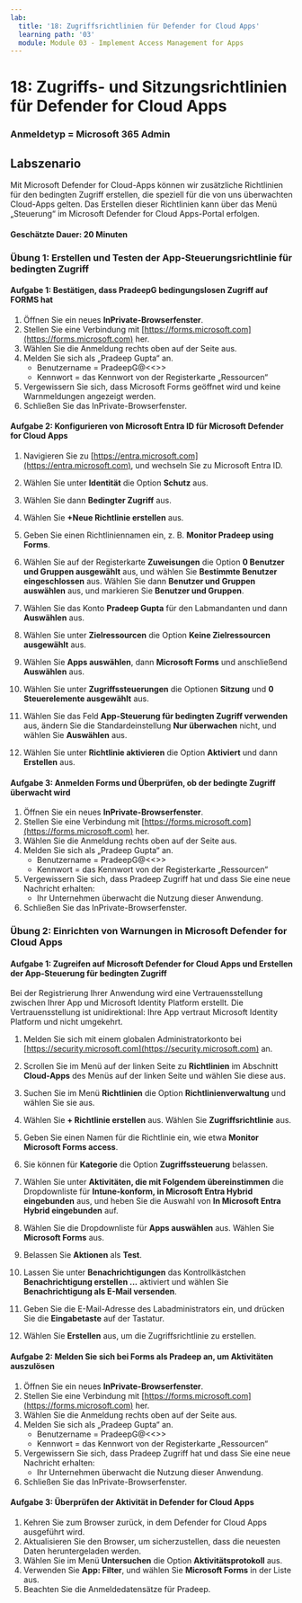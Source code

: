 ```yaml
---
lab:
  title: '18: Zugriffsrichtlinien für Defender for Cloud Apps'
  learning path: '03'
  module: Module 03 - Implement Access Management for Apps
---
```


# 18: Zugriffs- und Sitzungsrichtlinien für Defender for Cloud Apps

### Anmeldetyp = Microsoft 365 Admin

## Labszenario

Mit Microsoft Defender for Cloud-Apps können wir zusätzliche Richtlinien für den bedingten Zugriff erstellen, die speziell für die von uns überwachten Cloud-Apps gelten.  Das Erstellen dieser Richtlinien kann über das Menü „Steuerung“ im Microsoft Defender for Cloud Apps-Portal erfolgen.

#### Geschätzte Dauer: 20 Minuten

### Übung 1: Erstellen und Testen der App-Steuerungsrichtlinie für bedingten Zugriff

#### Aufgabe 1: Bestätigen, dass PradeepG bedingungslosen Zugriff auf FORMS hat

1. Öffnen Sie ein neues **InPrivate-Browserfenster**.
2. Stellen Sie eine Verbindung mit [https://forms.microsoft.com](https://forms.microsoft.com) her.
3. Wählen Sie die Anmeldung rechts oben auf der Seite aus.
4. Melden Sie sich als „Pradeep Gupta“ an.
   - Benutzername = PradeepG@<<<your lab hoster provided domain>>>
   - Kennwort = das Kennwort von der Registerkarte „Ressourcen“
5. Vergewissern Sie sich, dass Microsoft Forms geöffnet wird und keine Warnmeldungen angezeigt werden.
6. Schließen Sie das InPrivate-Browserfenster.

#### Aufgabe 2: Konfigurieren von Microsoft Entra ID für Microsoft Defender for Cloud Apps

1. Navigieren Sie zu [https://entra.microsoft.com](https://entra.microsoft.com), und wechseln Sie zu Microsoft Entra ID.

2. Wählen Sie unter **Identität** die Option **Schutz** aus.

3. Wählen Sie dann **Bedingter Zugriff** aus.

4. Wählen Sie **+Neue Richtlinie erstellen** aus.

5. Geben Sie einen Richtliniennamen ein, z. B. **Monitor Pradeep using Forms**.

6. Wählen Sie auf der Registerkarte **Zuweisungen** die Option **0 Benutzer und Gruppen ausgewählt** aus, und wählen Sie **Bestimmte Benutzer eingeschlossen** aus. Wählen Sie dann **Benutzer und Gruppen auswählen** aus, und markieren Sie **Benutzer und Gruppen**.

7. Wählen Sie das Konto **Pradeep Gupta** für den Labmandanten und dann **Auswählen** aus.

8. Wählen Sie unter **Zielressourcen** die Option **Keine Zielressourcen ausgewählt** aus.

9. Wählen Sie **Apps auswählen**, dann **Microsoft Forms** und anschließend **Auswählen** aus. 

10. Wählen Sie unter **Zugriffssteuerungen** die Optionen **Sitzung** und **0 Steuerelemente ausgewählt** aus.

11. Wählen Sie das Feld **App-Steuerung für bedingten Zugriff verwenden** aus, ändern Sie die Standardeinstellung **Nur überwachen** nicht, und wählen Sie **Auswählen** aus.

12. Wählen Sie unter **Richtlinie aktivieren** die Option **Aktiviert** und dann **Erstellen** aus.

#### Aufgabe 3: Anmelden Forms und Überprüfen, ob der bedingte Zugriff überwacht wird

1. Öffnen Sie ein neues **InPrivate-Browserfenster**.
2. Stellen Sie eine Verbindung mit [https://forms.microsoft.com](https://forms.microsoft.com) her.
3. Wählen Sie die Anmeldung rechts oben auf der Seite aus.
4. Melden Sie sich als „Pradeep Gupta“ an.
   - Benutzername = PradeepG@<<<your lab hoster provided domain>>>
   - Kennwort = das Kennwort von der Registerkarte „Ressourcen“
5. Vergewissern Sie sich, dass Pradeep Zugriff hat und dass Sie eine neue Nachricht erhalten:
   - Ihr Unternehmen überwacht die Nutzung dieser Anwendung.
6. Schließen Sie das InPrivate-Browserfenster.

### Übung 2: Einrichten von Warnungen in Microsoft Defender for Cloud Apps

#### Aufgabe 1: Zugreifen auf Microsoft Defender for Cloud Apps und Erstellen der App-Steuerung für bedingten Zugriff

Bei der Registrierung Ihrer Anwendung wird eine Vertrauensstellung zwischen Ihrer App und Microsoft Identity Platform erstellt. Die Vertrauensstellung ist unidirektional: Ihre App vertraut Microsoft Identity Platform und nicht umgekehrt.

1. Melden Sie sich mit einem globalen Administratorkonto bei [https://security.microsoft.com](https://security.microsoft.com) an.

1. Scrollen Sie im Menü auf der linken Seite zu **Richtlinien** im Abschnitt **Cloud-Apps** des Menüs auf der linken Seite und wählen Sie diese aus.

1. Suchen Sie im Menü **Richtlinien** die Option **Richtlinienverwaltung** und wählen Sie sie aus.

1. Wählen Sie **+ Richtlinie erstellen** aus. Wählen Sie **Zugriffsrichtlinie** aus.

1. Geben Sie einen Namen für die Richtlinie ein, wie etwa **Monitor Microsoft Forms access**.

1. Sie können für **Kategorie** die Option **Zugriffssteuerung** belassen.

1. Wählen Sie unter **Aktivitäten, die mit Folgendem übereinstimmen** die Dropdownliste für **Intune-konform, in Microsoft Entra Hybrid eingebunden** aus, und heben Sie die Auswahl von **In Microsoft Entra Hybrid eingebunden** auf.

1. Wählen Sie die Dropdownliste für **Apps auswählen** aus.  Wählen Sie **Microsoft Forms** aus.

1. Belassen Sie **Aktionen** als **Test**.

1. Lassen Sie unter **Benachrichtigungen** das Kontrollkästchen **Benachrichtigung erstellen ...** aktiviert und wählen Sie **Benachrichtigung als E-Mail versenden**.

1. Geben Sie die E-Mail-Adresse des Labadministrators ein, und drücken Sie die **Eingabetaste** auf der Tastatur.

1. Wählen Sie **Erstellen** aus, um die Zugriffsrichtlinie zu erstellen.

#### Aufgabe 2: Melden Sie sich bei Forms als Pradeep an, um Aktivitäten auszulösen

1. Öffnen Sie ein neues **InPrivate-Browserfenster**.
2. Stellen Sie eine Verbindung mit [https://forms.microsoft.com](https://forms.microsoft.com) her.
3. Wählen Sie die Anmeldung rechts oben auf der Seite aus.
4. Melden Sie sich als „Pradeep Gupta“ an.
   - Benutzername = PradeepG@<<<your lab hoster provided domain>>>
   - Kennwort = das Kennwort von der Registerkarte „Ressourcen“
5. Vergewissern Sie sich, dass Pradeep Zugriff hat und dass Sie eine neue Nachricht erhalten:
   - Ihr Unternehmen überwacht die Nutzung dieser Anwendung.
6. Schließen Sie das InPrivate-Browserfenster.

#### Aufgabe 3: Überprüfen der Aktivität in Defender for Cloud Apps

1. Kehren Sie zum Browser zurück, in dem Defender for Cloud Apps ausgeführt wird.
2. Aktualisieren Sie den Browser, um sicherzustellen, dass die neuesten Daten heruntergeladen werden.
3. Wählen Sie im Menü **Untersuchen** die Option **Aktivitätsprotokoll** aus.
4. Verwenden Sie **App: Filter**, und wählen Sie **Microsoft Forms** in der Liste aus.
5. Beachten Sie die Anmeldedatensätze für Pradeep.
